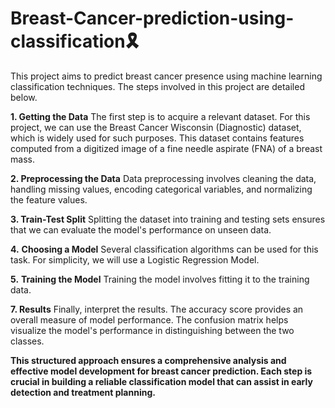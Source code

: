 # Breast-Cancer-prediction-using-classification🎗

This project aims to predict breast cancer presence using machine learning classification techniques. The steps involved in this project are detailed below.

**1. Getting the Data**
The first step is to acquire a relevant dataset. For this project, we can use the Breast Cancer Wisconsin (Diagnostic) dataset, which is widely used for such purposes. This dataset contains features computed from a digitized image of a fine needle aspirate (FNA) of a breast mass.

**2. Preprocessing the Data**
Data preprocessing involves cleaning the data, handling missing values, encoding categorical variables, and normalizing the feature values.

**3. Train-Test Split**
Splitting the dataset into training and testing sets ensures that we can evaluate the model's performance on unseen data.

**4.** **Choosing a Model**
Several classification algorithms can be used for this task. For simplicity, we will use a Logistic Regression Model.

**5.** **Training the Model**
Training the model involves fitting it to the training data.

**7. Results**
Finally, interpret the results. The accuracy score provides an overall measure of model performance. The confusion matrix helps visualize the model's performance in distinguishing between the two classes.

**This structured approach ensures a comprehensive analysis and effective model development for breast cancer prediction. Each step is crucial in building a reliable classification model that can assist in early detection and treatment planning.**
